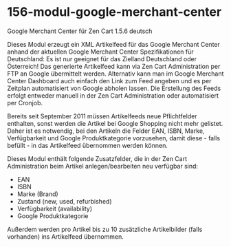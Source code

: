 # 156-modul-google-merchant-center
Google Merchant Center für Zen Cart 1.5.6 deutsch

Dieses Modul erzeugt ein XML Artikelfeed für das Google Merchant Center anhand der aktuellen Google Merchant Center Spezifikationen für Deutschland:
Es ist nur geeignet für das Zielland Deutschland oder Österreich! 
Das generierte Artikelfeed kann via Zen Cart Administration per FTP an Google übermittelt werden. 
Alternativ kann man im Google Merchant Center Dashboard auch einfach den Link zum Feed angeben und es per Zeitplan automatisiert von Google abholen lassen.
Die Erstellung des Feeds erfolgt entweder manuell in der Zen Cart Administration oder automatisiert per Cronjob.

Bereits seit September 2011 müssen Artikelfeeds neue Pflichtfelder enthalten, sonst werden die Artikel bei Google Shopping nicht mehr gelistet.
Daher ist es notwendig, bei den Artikeln die Felder EAN, ISBN, Marke, Verfügbarkeit und Google Produktkategorie vorzusehen, damit diese - falls befüllt - in das Artikelfeed übernommen werden können.

Dieses Modul enthält folgende Zusatzfelder, die in der Zen Cart Administration beim Artikel anlegen/bearbeiten neu verfügbar sind:
- EAN
- ISBN
- Marke (Brand)
- Zustand (new, used, refurbished)
- Verfügbarkeit (availability)
- Google Produktkategorie 

Außerdem werden pro Artikel bis zu 10 zusätzliche Artikelbilder (falls vorhanden) ins Artikelfeed übernommen.
